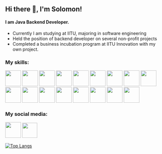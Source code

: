 ## Hi there 👋, I'm Solomon!
#### I am Java Backend Developer.
- Currently I am studying at IITU, majoring in software engineering
- Held the position of backend developer on several non-profit projects
- Completed a business incubation program at IITU Innovation with my own project.

### My skills:

<img width="50px" height="50px" src="https://cdn.jsdelivr.net/gh/devicons/devicon@latest/icons/java/java-original.svg" /> <img width="50px" height="50px" src="https://cdn.jsdelivr.net/gh/devicons/devicon@latest/icons/javascript/javascript-original.svg" /> <img width="50px" height="50px"  src="https://cdn.jsdelivr.net/gh/devicons/devicon@latest/icons/html5/html5-original.svg" /> <img width="50px" height="50px" src="https://cdn.jsdelivr.net/gh/devicons/devicon@latest/icons/css3/css3-original.svg" /> <img width="50px" height="50px" src="https://cdn.jsdelivr.net/gh/devicons/devicon@latest/icons/sass/sass-original.svg" /> <img width="50px" height="50px" src="https://cdn.jsdelivr.net/gh/devicons/devicon@latest/icons/spring/spring-original-wordmark.svg" /> <img width="50px" height="50px" src="https://cdn.jsdelivr.net/gh/devicons/devicon@latest/icons/hibernate/hibernate-original-wordmark.svg" /> <img width="50px" height="50px" src="https://cdn.jsdelivr.net/gh/devicons/devicon@latest/icons/postgresql/postgresql-original-wordmark.svg" /> <img width="50px" height="50px" src="https://cdn.jsdelivr.net/gh/devicons/devicon@latest/icons/sqlite/sqlite-original-wordmark.svg" /> <img width="50px" height="50px" src="https://cdn.jsdelivr.net/gh/devicons/devicon@latest/icons/react/react-original-wordmark.svg" /> <img width="50px" height="50px" src="https://cdn.jsdelivr.net/gh/devicons/devicon@latest/icons/docker/docker-plain-wordmark.svg" /> <img width="50px" height="50px" src="https://cdn.jsdelivr.net/gh/devicons/devicon@latest/icons/postman/postman-original.svg" /> <img width="50px" height="50px" src="https://cdn.jsdelivr.net/gh/devicons/devicon@latest/icons/digitalocean/digitalocean-original-wordmark.svg" /> <img width="50px" height="50px" src="https://cdn.jsdelivr.net/gh/devicons/devicon@latest/icons/intellij/intellij-original.svg" /> <img width="50px" height="50px"  src="https://cdn.jsdelivr.net/gh/devicons/devicon@latest/icons/webstorm/webstorm-original.svg" /> <img width="50px" height="50px" src="https://cdn.jsdelivr.net/gh/devicons/devicon@latest/icons/androidstudio/androidstudio-original.svg" /> <img width="50px" height="50px" src="https://cdn.jsdelivr.net/gh/devicons/devicon@latest/icons/linux/linux-original.svg" /> 

### My social media:

[<img width="50px" height="50px" src="https://cdn.jsdelivr.net/gh/devicons/devicon@latest/icons/linkedin/linkedin-original.svg" />](https://www.linkedin.com/in/solomon-kazakpayev-2b1781301/)  [<img src='https://github.com/dheereshagrwal/colored-icons/blob/master/public/icons/telegram/telegram.svg' width="48px" height="48px" />](https://t.me/solomon517)  

[![Top Langs](https://github-readme-stats.vercel.app/api/top-langs/?username=ZigCat)](https://github.com/anuraghazra/github-readme-stats)
